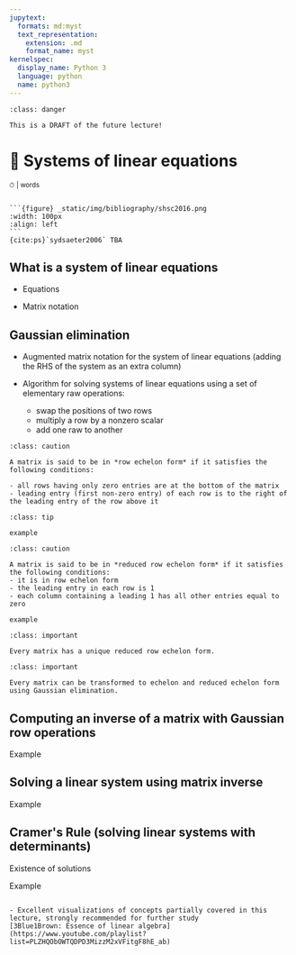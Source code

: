 ```yaml
---
jupytext:
  formats: md:myst
  text_representation:
    extension: .md
    format_name: myst
kernelspec:
  display_name: Python 3
  language: python
  name: python3
---
```


```{admonition} DRAFT
:class: danger

This is a DRAFT of the future lecture!
```

# 📖 Systems of linear equations

<small>⏱ <span class="eta"></span> | <span class="words"></span> words</small>

````{dropdown} Sources and reading guide

```{figure} _static/img/bibliography/shsc2016.png
:width: 100px
:align: left
```
{cite:ps}`sydsaeter2006` TBA

````

## What is a system of linear equations

- Equations

- Matrix notation


## Gaussian elimination

- Augmented matrix notation for the system of linear equations (adding the RHS of the system as an extra column)

- Algorithm for solving systems of linear equations using a set of elementary raw operations:
  - swap the positions of two rows
  - multiply a row by a nonzero scalar
  - add one raw to another

```{admonition} Definition
:class: caution

A matrix is said to be in *row echelon form* if it satisfies the following conditions:

- all rows having only zero entries are at the bottom of the matrix
- leading entry (first non-zero entry) of each row is to the right of the leading entry of the row above it

```

```{admonition} Example
:class: tip

example
```

```{admonition} Definition
:class: caution

A matrix is said to be in *reduced row echelon form* if it satisfies the following conditions:
- it is in row echelon form
- the leading entry in each row is 1
- each column containing a leading 1 has all other entries equal to zero

```

```{admonition} Example
example
```

```{admonition} Fact
:class: important

Every matrix has a unique reduced row echelon form.
```

```{admonition} Fact
:class: important

Every matrix can be transformed to echelon and reduced echelon form using Gaussian elimination.
```



## Computing an inverse of a matrix with Gaussian row operations

Example

## Solving a linear system using matrix inverse

Example

## Cramer's Rule (solving linear systems with determinants)

Existence of solutions

Example


```{dropdown} Further reading and self-learning

- Excellent visualizations of concepts partially covered in this lecture, strongly recommended for further study
[3Blue1Brown: Essence of linear algebra](https://www.youtube.com/playlist?list=PLZHQObOWTQDPD3MizzM2xVFitgF8hE_ab)

```
